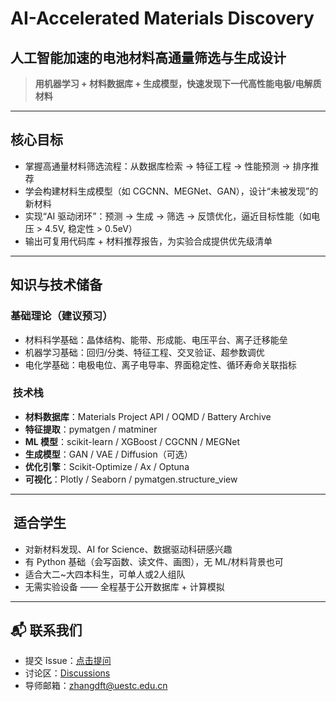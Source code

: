 #  AI-Accelerated Materials Discovery
## 人工智能加速的电池材料高通量筛选与生成设计

> **用机器学习 + 材料数据库 + 生成模型，快速发现下一代高性能电极/电解质材料**

---

##  核心目标

- 掌握高通量材料筛选流程：从数据库检索 → 特征工程 → 性能预测 → 排序推荐
- 学会构建材料生成模型（如 CGCNN、MEGNet、GAN），设计“未被发现”的新材料
- 实现“AI 驱动闭环”：预测 → 生成 → 筛选 → 反馈优化，逼近目标性能（如电压 > 4.5V, 稳定性 > 0.5eV）
- 输出可复用代码库 + 材料推荐报告，为实验合成提供优先级清单

---

##  知识与技术储备

###  基础理论（建议预习）

- 材料科学基础：晶体结构、能带、形成能、电压平台、离子迁移能垒
- 机器学习基础：回归/分类、特征工程、交叉验证、超参数调优
- 电化学基础：电极电位、离子电导率、界面稳定性、循环寿命关联指标

### ️ 技术栈

- **材料数据库**：Materials Project API / OQMD / Battery Archive
- **特征提取**：pymatgen / matminer
- **ML 模型**：scikit-learn / XGBoost / CGCNN / MEGNet
- **生成模型**：GAN / VAE / Diffusion（可选）
- **优化引擎**：Scikit-Optimize / Ax / Optuna
- **可视化**：Plotly / Seaborn / pymatgen.structure_view

---

## ‍ 适合学生

- 对新材料发现、AI for Science、数据驱动科研感兴趣
- 有 Python 基础（会写函数、读文件、画图），无 ML/材料背景也可
- 适合大二~大四本科生，可单人或2人组队
- 无需实验设备 —— 全程基于公开数据库 + 计算模拟

---


## 📬 联系我们

- 提交 Issue：[点击提问](https://github.com/zhangdft/Undergrad-AI4Battery-Projects/issues)
- 讨论区：[Discussions](https://github.com/zhangdft/Undergrad-AI4Battery-Projects/discussions)
- 导师邮箱：zhangdft@uestc.edu.cn